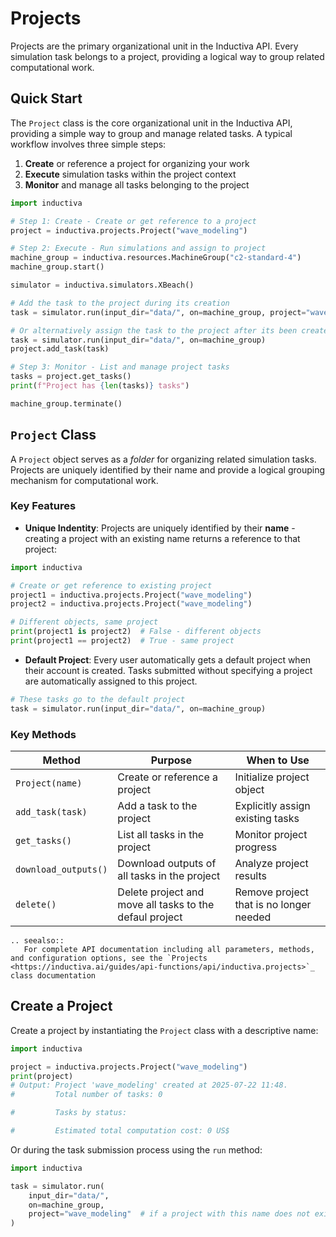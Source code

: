 # Projects

Projects are the primary organizational unit in the Inductiva API. Every simulation task belongs to a project, providing a logical way to group related computational work.

## Quick Start

The `Project` class is the core organizational unit in the Inductiva API, providing a simple way to group and manage related tasks. A typical workflow involves three simple steps:
1. **Create** or reference a project for organizing your work
2. **Execute** simulation tasks within the project context
3. **Monitor** and manage all tasks belonging to the project

```python
import inductiva

# Step 1: Create - Create or get reference to a project
project = inductiva.projects.Project("wave_modeling")

# Step 2: Execute - Run simulations and assign to project
machine_group = inductiva.resources.MachineGroup("c2-standard-4")
machine_group.start()

simulator = inductiva.simulators.XBeach()

# Add the task to the project during its creation
task = simulator.run(input_dir="data/", on=machine_group, project="wave_modeling")

# Or alternatively assign the task to the project after its been created
task = simulator.run(input_dir="data/", on=machine_group)
project.add_task(task)

# Step 3: Monitor - List and manage project tasks
tasks = project.get_tasks()
print(f"Project has {len(tasks)} tasks")

machine_group.terminate()

```

## `Project` Class

A `Project` object serves as a _folder_ for organizing related simulation tasks. Projects are uniquely identified by their name and provide a logical grouping mechanism for computational work.

### Key Features

- **Unique Indentity**: Projects are uniquely identified by their **name** - creating a project with an existing name returns a reference to that project:

```python
import inductiva

# Create or get reference to existing project
project1 = inductiva.projects.Project("wave_modeling")
project2 = inductiva.projects.Project("wave_modeling")

# Different objects, same project
print(project1 is project2)  # False - different objects
print(project1 == project2)  # True - same project
```

- **Default Project**: Every user automatically gets a default project when their account is created. Tasks submitted without specifying a project are automatically assigned to this project.

```python
# These tasks go to the default project
task = simulator.run(input_dir="data/", on=machine_group)
```

### Key Methods

| Method | Purpose | When to Use |
|--------|---------|-------------|
| `Project(name)` | Create or reference a project | Initialize project object |
| `add_task(task)` | Add a task to the project | Explicitly assign existing tasks |
| `get_tasks()` | List all tasks in the project | Monitor project progress |
| `download_outputs()` | Download outputs of all tasks in the project | Analyze project results |
| `delete()` | Delete project and move all tasks to the defaul project | Remove project that is no longer needed |

````{eval-rst}
.. seealso::
   For complete API documentation including all parameters, methods, and configuration options, see the `Projects <https://inductiva.ai/guides/api-functions/api/inductiva.projects>`_ class documentation
````


## Create a Project

Create a project by instantiating the `Project` class with a descriptive name:

```python
import inductiva

project = inductiva.projects.Project("wave_modeling")
print(project)
# Output: Project 'wave_modeling' created at 2025-07-22 11:48.
#         Total number of tasks: 0

#         Tasks by status:

#         Estimated total computation cost: 0 US$
```

Or during the task submission process using the `run` method:

```python
import inductiva

task = simulator.run(
    input_dir="data/",
    on=machine_group,
    project="wave_modeling"  # if a project with this name does not exist, it will be created
)
```
